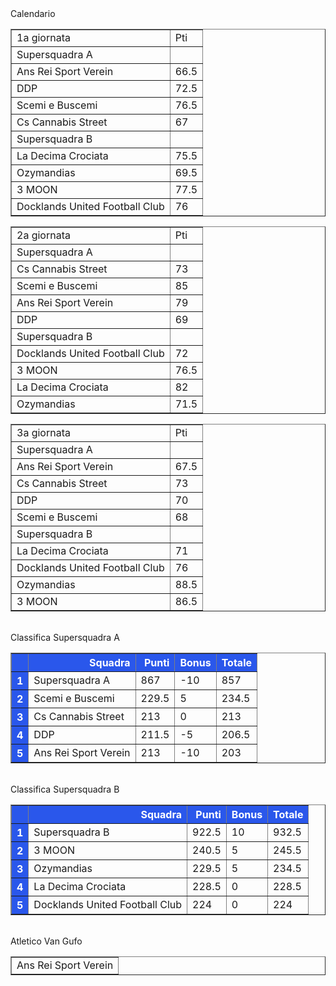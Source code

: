 <style>th{background-color: rgb(42, 87, 235);color: white;}</style><th>Calendario</th><table border="1" class="dataframe">
  <tbody>
    <tr>
      <td>1a giornata</td>
      <td>Pti</td>
    </tr>
    <tr>
      <td>Supersquadra A</td>
      <td></td>
    </tr>
    <tr>
      <td>Ans Rei Sport Verein</td>
      <td>66.5</td>
    </tr>
    <tr>
      <td>DDP</td>
      <td>72.5</td>
    </tr>
    <tr>
      <td>Scemi e Buscemi</td>
      <td>76.5</td>
    </tr>
    <tr>
      <td>Cs Cannabis Street</td>
      <td>67</td>
    </tr>
    <tr>
      <td>Supersquadra B</td>
      <td></td>
    </tr>
    <tr>
      <td>La Decima Crociata</td>
      <td>75.5</td>
    </tr>
    <tr>
      <td>Ozymandias</td>
      <td>69.5</td>
    </tr>
    <tr>
      <td>3 MOON</td>
      <td>77.5</td>
    </tr>
    <tr>
      <td>Docklands United Football Club</td>
      <td>76</td>
    </tr>
  </tbody>
</table><table border="1" class="dataframe">
  <tbody>
    <tr>
      <td>2a giornata</td>
      <td>Pti</td>
    </tr>
    <tr>
      <td>Supersquadra A</td>
      <td></td>
    </tr>
    <tr>
      <td>Cs Cannabis Street</td>
      <td>73</td>
    </tr>
    <tr>
      <td>Scemi e Buscemi</td>
      <td>85</td>
    </tr>
    <tr>
      <td>Ans Rei Sport Verein</td>
      <td>79</td>
    </tr>
    <tr>
      <td>DDP</td>
      <td>69</td>
    </tr>
    <tr>
      <td>Supersquadra B</td>
      <td></td>
    </tr>
    <tr>
      <td>Docklands United Football Club</td>
      <td>72</td>
    </tr>
    <tr>
      <td>3 MOON</td>
      <td>76.5</td>
    </tr>
    <tr>
      <td>La Decima Crociata</td>
      <td>82</td>
    </tr>
    <tr>
      <td>Ozymandias</td>
      <td>71.5</td>
    </tr>
  </tbody>
</table><table border="1" class="dataframe">
  <tbody>
    <tr>
      <td>3a giornata</td>
      <td>Pti</td>
    </tr>
    <tr>
      <td>Supersquadra A</td>
      <td></td>
    </tr>
    <tr>
      <td>Ans Rei Sport Verein</td>
      <td>67.5</td>
    </tr>
    <tr>
      <td>Cs Cannabis Street</td>
      <td>73</td>
    </tr>
    <tr>
      <td>DDP</td>
      <td>70</td>
    </tr>
    <tr>
      <td>Scemi e Buscemi</td>
      <td>68</td>
    </tr>
    <tr>
      <td>Supersquadra B</td>
      <td></td>
    </tr>
    <tr>
      <td>La Decima Crociata</td>
      <td>71</td>
    </tr>
    <tr>
      <td>Docklands United Football Club</td>
      <td>76</td>
    </tr>
    <tr>
      <td>Ozymandias</td>
      <td>88.5</td>
    </tr>
    <tr>
      <td>3 MOON</td>
      <td>86.5</td>
    </tr>
  </tbody>
</table><th><br/></th><th>Classifica Supersquadra A</th><table border="1" class="dataframe">
  <thead>
    <tr style="text-align: right;">
      <th></th>
      <th>Squadra</th>
      <th>Punti</th>
      <th>Bonus</th>
      <th>Totale</th>
    </tr>
  </thead>
  <tbody>
    <tr>
      <th>1</th>
      <td>Supersquadra A</td>
      <td>867</td>
      <td>-10</td>
      <td>857</td>
    </tr>
    <tr>
      <th>2</th>
      <td>Scemi e Buscemi</td>
      <td>229.5</td>
      <td>5</td>
      <td>234.5</td>
    </tr>
    <tr>
      <th>3</th>
      <td>Cs Cannabis Street</td>
      <td>213</td>
      <td>0</td>
      <td>213</td>
    </tr>
    <tr>
      <th>4</th>
      <td>DDP</td>
      <td>211.5</td>
      <td>-5</td>
      <td>206.5</td>
    </tr>
    <tr>
      <th>5</th>
      <td>Ans Rei Sport Verein</td>
      <td>213</td>
      <td>-10</td>
      <td>203</td>
    </tr>
  </tbody>
</table><th><br/></th><th>Classifica Supersquadra B</th><table border="1" class="dataframe">
  <thead>
    <tr style="text-align: right;">
      <th></th>
      <th>Squadra</th>
      <th>Punti</th>
      <th>Bonus</th>
      <th>Totale</th>
    </tr>
  </thead>
  <tbody>
    <tr>
      <th>1</th>
      <td>Supersquadra B</td>
      <td>922.5</td>
      <td>10</td>
      <td>932.5</td>
    </tr>
    <tr>
      <th>2</th>
      <td>3 MOON</td>
      <td>240.5</td>
      <td>5</td>
      <td>245.5</td>
    </tr>
    <tr>
      <th>3</th>
      <td>Ozymandias</td>
      <td>229.5</td>
      <td>5</td>
      <td>234.5</td>
    </tr>
    <tr>
      <th>4</th>
      <td>La Decima Crociata</td>
      <td>228.5</td>
      <td>0</td>
      <td>228.5</td>
    </tr>
    <tr>
      <th>5</th>
      <td>Docklands United Football Club</td>
      <td>224</td>
      <td>0</td>
      <td>224</td>
    </tr>
  </tbody>
</table><th><br/></th><th>Atletico Van Gufo</th><table border="1" class="dataframe">
  <tbody>
    <tr>
      <td>Ans Rei Sport Verein</td>
    </tr>
  </tbody>
</table>